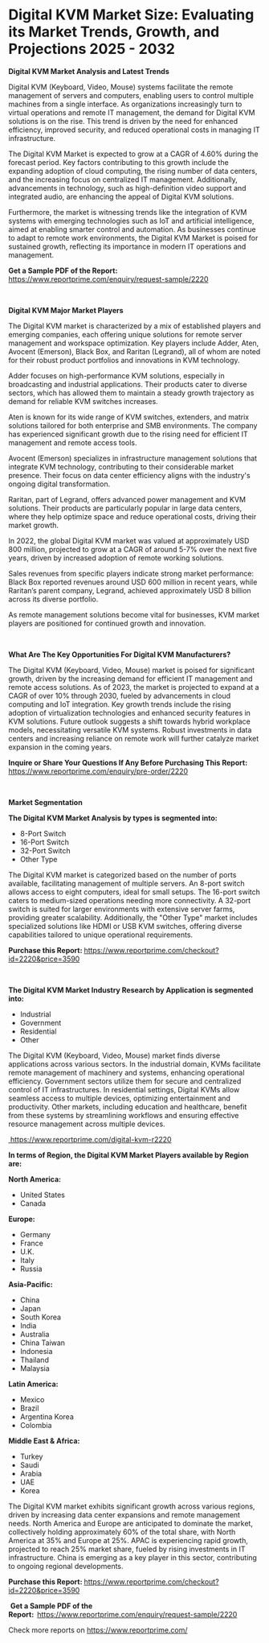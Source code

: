 <p><h1>Digital KVM Market Size: Evaluating its Market Trends, Growth, and Projections 2025 - 2032</h1></p><p><strong>Digital KVM Market Analysis and Latest Trends</strong></p>
<p><p>Digital KVM (Keyboard, Video, Mouse) systems facilitate the remote management of servers and computers, enabling users to control multiple machines from a single interface. As organizations increasingly turn to virtual operations and remote IT management, the demand for Digital KVM solutions is on the rise. This trend is driven by the need for enhanced efficiency, improved security, and reduced operational costs in managing IT infrastructure.</p><p>The Digital KVM Market is expected to grow at a CAGR of 4.60% during the forecast period. Key factors contributing to this growth include the expanding adoption of cloud computing, the rising number of data centers, and the increasing focus on centralized IT management. Additionally, advancements in technology, such as high-definition video support and integrated audio, are enhancing the appeal of Digital KVM solutions. </p><p>Furthermore, the market is witnessing trends like the integration of KVM systems with emerging technologies such as IoT and artificial intelligence, aimed at enabling smarter control and automation. As businesses continue to adapt to remote work environments, the Digital KVM Market is poised for sustained growth, reflecting its importance in modern IT operations and management.</p></p>
<p><strong>Get a Sample PDF of the Report:&nbsp;</strong> <a href="https://www.reportprime.com/enquiry/request-sample/2220?utm_campaign=3029&utm_medium=2&utm_source=Github&utm_content=ia&utm_term=18032025&utm_id=digital-kvm">https://www.reportprime.com/enquiry/request-sample/2220</a></p>
<p>&nbsp;</p>
<p><strong>Digital KVM Major Market Players</strong></p>
<p><p>The Digital KVM market is characterized by a mix of established players and emerging companies, each offering unique solutions for remote server management and workspace optimization. Key players include Adder, Aten, Avocent (Emerson), Black Box, and Raritan (Legrand), all of whom are noted for their robust product portfolios and innovations in KVM technology.</p><p>Adder focuses on high-performance KVM solutions, especially in broadcasting and industrial applications. Their products cater to diverse sectors, which has allowed them to maintain a steady growth trajectory as demand for reliable KVM switches increases.</p><p>Aten is known for its wide range of KVM switches, extenders, and matrix solutions tailored for both enterprise and SMB environments. The company has experienced significant growth due to the rising need for efficient IT management and remote access tools.</p><p>Avocent (Emerson) specializes in infrastructure management solutions that integrate KVM technology, contributing to their considerable market presence. Their focus on data center efficiency aligns with the industry's ongoing digital transformation.</p><p>Raritan, part of Legrand, offers advanced power management and KVM solutions. Their products are particularly popular in large data centers, where they help optimize space and reduce operational costs, driving their market growth.</p><p>In 2022, the global Digital KVM market was valued at approximately USD 800 million, projected to grow at a CAGR of around 5-7% over the next five years, driven by increased adoption of remote working solutions.</p><p>Sales revenues from specific players indicate strong market performance: Black Box reported revenues around USD 600 million in recent years, while Raritan’s parent company, Legrand, achieved approximately USD 8 billion across its diverse portfolio.</p><p>As remote management solutions become vital for businesses, KVM market players are positioned for continued growth and innovation.</p></p>
<p>&nbsp;</p>
<p><strong>What Are The Key Opportunities For Digital KVM Manufacturers?</strong></p>
<p><p>The Digital KVM (Keyboard, Video, Mouse) market is poised for significant growth, driven by the increasing demand for efficient IT management and remote access solutions. As of 2023, the market is projected to expand at a CAGR of over 10% through 2030, fueled by advancements in cloud computing and IoT integration. Key growth trends include the rising adoption of virtualization technologies and enhanced security features in KVM solutions. Future outlook suggests a shift towards hybrid workplace models, necessitating versatile KVM systems. Robust investments in data centers and increasing reliance on remote work will further catalyze market expansion in the coming years.</p></p>
<p><strong>Inquire or Share Your Questions If Any Before Purchasing This Report:</strong> <a href="https://www.reportprime.com/enquiry/pre-order/2220?utm_campaign=3029&utm_medium=2&utm_source=Github&utm_content=ia&utm_term=18032025&utm_id=digital-kvm">https://www.reportprime.com/enquiry/pre-order/2220</a></p>
<p>&nbsp;</p>
<p><strong>Market Segmentation</strong></p>
<p><strong>The Digital KVM Market Analysis by types is segmented into:</strong></p>
<p><ul><li>8-Port Switch</li><li>16-Port Switch</li><li>32-Port Switch</li><li>Other Type</li></ul></p>
<p><p>The Digital KVM market is categorized based on the number of ports available, facilitating management of multiple servers. An 8-port switch allows access to eight computers, ideal for small setups. The 16-port switch caters to medium-sized operations needing more connectivity. A 32-port switch is suited for larger environments with extensive server farms, providing greater scalability. Additionally, the "Other Type" market includes specialized solutions like HDMI or USB KVM switches, offering diverse capabilities tailored to unique operational requirements.</p></p>
<p><strong>Purchase this Report:&nbsp;</strong><a href="https://www.reportprime.com/checkout?id=2220&price=3590&utm_campaign=3029&utm_medium=2&utm_source=Github&utm_content=ia&utm_term=18032025&utm_id=digital-kvm">https://www.reportprime.com/checkout?id=2220&price=3590</a></p>
<p>&nbsp;</p>
<p><strong>The Digital KVM Market Industry Research by Application is segmented into:</strong></p>
<p><ul><li>Industrial</li><li>Government</li><li>Residential</li><li>Other</li></ul></p>
<p><p>The Digital KVM (Keyboard, Video, Mouse) market finds diverse applications across various sectors. In the industrial domain, KVMs facilitate remote management of machinery and systems, enhancing operational efficiency. Government sectors utilize them for secure and centralized control of IT infrastructures. In residential settings, Digital KVMs allow seamless access to multiple devices, optimizing entertainment and productivity. Other markets, including education and healthcare, benefit from these systems by streamlining workflows and ensuring effective resource management across multiple devices.</p></p>
<p><a href="https://www.reportprime.com/digital-kvm-r2220?utm_campaign=3029&utm_medium=2&utm_source=Github&utm_content=ia&utm_term=18032025&utm_id=digital-kvm">&nbsp;https://www.reportprime.com/digital-kvm-r2220</a></p>
<p><strong>In terms of Region, the Digital KVM Market Players available by Region are:</strong></p>
<p>
    <p> <strong> North America: </strong>
        <ul>
            <li>United States</li>
            <li>Canada</li>
        </ul>
        </p> 
    <p> <strong> Europe: </strong>
        <ul>
            <li>Germany</li>
            <li>France</li>
            <li>U.K.</li>
            <li>Italy</li>
            <li>Russia</li>
        </ul>
        </p> 
    <p> <strong> Asia-Pacific: </strong>
        <ul>
            <li>China</li>
            <li>Japan</li>
            <li>South Korea</li>
            <li>India</li>
            <li>Australia</li>
            <li>China Taiwan</li>
            <li>Indonesia</li>
            <li>Thailand</li>
            <li>Malaysia</li>
        </ul>
        </p> 
    <p> <strong> Latin America: </strong>
        <ul>
            <li>Mexico</li>
            <li>Brazil</li>
            <li>Argentina Korea</li>
            <li>Colombia</li>
        </ul>
        </p> 
    <p> <strong> Middle East & Africa: </strong>
        <ul>
            <li>Turkey</li>
            <li>Saudi</li>
            <li>Arabia</li>
            <li>UAE</li>
            <li>Korea</li>
        </ul>
    </p>
    </p>
<p><p>The Digital KVM market exhibits significant growth across various regions, driven by increasing data center expansions and remote management needs. North America and Europe are anticipated to dominate the market, collectively holding approximately 60% of the total share, with North America at 35% and Europe at 25%. APAC is experiencing rapid growth, projected to reach 25% market share, fueled by rising investments in IT infrastructure. China is emerging as a key player in this sector, contributing to ongoing regional developments.</p></p>
<p><strong>Purchase this Report: </strong><a href="https://www.reportprime.com/checkout?id=2220&price=3590&utm_campaign=3029&utm_medium=2&utm_source=Github&utm_content=ia&utm_term=18032025&utm_id=digital-kvm">https://www.reportprime.com/checkout?id=2220&price=3590</a></p>
<p>&nbsp;<strong>Get a Sample PDF of the Report:&nbsp;&nbsp;</strong><a href="https://www.reportprime.com/enquiry/request-sample/2220?utm_campaign=3029&utm_medium=2&utm_source=Github&utm_content=ia&utm_term=18032025&utm_id=digital-kvm">https://www.reportprime.com/enquiry/request-sample/2220</a></p>
<p><strong></strong></p>
<p>Check more reports on <a href="https://www.reportprime.com/?utm_campaign=3029&utm_medium=2&utm_source=Github&utm_content=ia&utm_term=18032025&utm_id=digital-kvm">https://www.reportprime.com/</a></p>